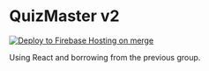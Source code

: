 # QuizMaster v2

[![Deploy to Firebase Hosting on merge](https://github.com/QuizMasterInc/QuizMaster/actions/workflows/firebase-hosting-merge.yml/badge.svg)](https://github.com/QuizMasterInc/QuizMaster/actions/workflows/firebase-hosting-merge.yml)

Using React and borrowing from the previous group. 
